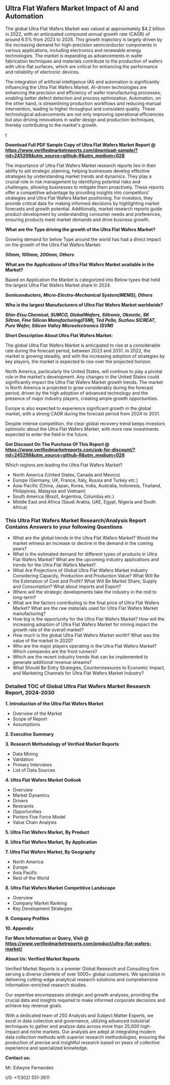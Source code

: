 <h2>Ultra Flat Wafers Market Impact of AI and Automation</h2><p>The global Ultra Flat Wafers Market was valued at approximately $4.2 billion in 2022, with an anticipated compound annual growth rate (CAGR) of around 6.5% from 2023 to 2028. This growth trajectory is largely driven by the increasing demand for high-precision semiconductor components in various applications, including electronics and renewable energy technologies. The market is expanding as advancements in wafer fabrication techniques and materials contribute to the production of wafers with ultra-flat surfaces, which are critical for enhancing the performance and reliability of electronic devices.</p><p>The integration of artificial intelligence (AI) and automation is significantly influencing the Ultra Flat Wafers Market. AI-driven technologies are enhancing the precision and efficiency of wafer manufacturing processes, enabling better defect detection and process optimization. Automation, on the other hand, is streamlining production workflows and reducing manual intervention, leading to higher throughput and consistent quality. These technological advancements are not only improving operational efficiencies but also driving innovations in wafer design and production techniques, thereby contributing to the market's growth.</p>t</p><p id="" class=""><strong>Download Full PDF Sample Copy of Ultra Flat Wafers Market Report @ <a href="https://www.verifiedmarketreports.com/download-sample/?rid=245298&utm_source=github-R&utm_medium=028" target="_blank">https://www.verifiedmarketreports.com/download-sample/?rid=245298&utm_source=github-R&utm_medium=028</a></strong></p><p>The importance of&nbsp;Ultra Flat Wafers Market research reports lies in their ability to aid strategic planning, helping businesses develop effective strategies by understanding market trends and dynamics. They play a crucial role in risk management by identifying potential risks and challenges, allowing businesses to mitigate them proactively. These reports offer a competitive advantage by providing insights into competitors' strategies and Ultra Flat Wafers Market positioning. For investors, they provide critical data for making informed decisions by highlighting market forecasts and growth potential. Additionally, market research reports guide product development by understanding consumer needs and preferences, ensuring products meet market demands and drive business growth.</p><p><strong>What are the&nbsp;Type driving the growth of the Ultra Flat Wafers Market?</strong></p><p id="" class="">Growing demand for below Type around the world has had a direct impact on the growth of the Ultra Flat Wafers Market:</p><em><strong>50mm, 100mm, 200mm, Others</strong></em></p><strong>What are the&nbsp;Applications&nbsp;of Ultra Flat Wafers Market available in the Market?</strong></p><p id="" class="">Based on Application the Market is categorized into Below types that held the largest Ultra Flat Wafers Market share In 2024.</p><em><strong>Semiconductors, Micro-Electro-Mechanical System(MEMS), Others</strong></em></p><strong>Who is the largest Manufacturers of Ultra Flat Wafers Market worldwide?</strong></p><p><em><strong>Shin-Etsu Chemical, SUMCO, GlobalWafers, Siltronic, Okmetic, SK Siltron, Fine Silicon Manufacturing(FSM), Ted Pella, Suzhou SICREAT, Pure Wafer, Silicon Valley Microelectronics (SVM)</strong></em></p><p id="" class=""><strong>Short Description About Ultra Flat Wafers Market:</strong></p><p>The global Ultra Flat Wafers Market is anticipated to rise at a considerable rate during the forecast period, between 2023 and 2031. In 2022, the market is growing steadily, and with the increasing adoption of strategies by key players, the market is expected to rise over the projected horizon.</p><p>North America, particularly the United States, will continue to play a pivotal role in the market's development. Any changes in the United States could significantly impact the Ultra Flat Wafers Market growth trends. The market in North America is projected to grow considerably during the forecast period, driven by the high adoption of advanced technology and the presence of major industry players, creating ample growth opportunities.</p><p>Europe is also expected to experience significant growth in the global market, with a strong CAGR during the forecast period from 2024 to 2031.</p><p>Despite intense competition, the clear global recovery trend keeps investors optimistic about the Ultra Flat Wafers Market, with more new investments expected to enter the field in the future.</p><p id="" class=""><strong>Get Discount On The Purchase Of This Report @ <a href="https://www.verifiedmarketreports.com/ask-for-discount/?rid=245298&utm_source=github-R&utm_medium=028" target="_blank">https://www.verifiedmarketreports.com/ask-for-discount/?rid=245298&utm_source=github-R&utm_medium=028</a></strong></p>Which regions are leading the Ultra Flat Wafers Market?</p><ul><li>North America (United States, Canada and Mexico)</li><li>Europe (Germany, UK, France, Italy, Russia and Turkey etc.)</li><li>Asia-Pacific (China, Japan, Korea, India, Australia, Indonesia, Thailand, Philippines, Malaysia and Vietnam)</li><li>South America (Brazil, Argentina, Columbia etc.)</li><li>Middle East and Africa (Saudi Arabia, UAE, Egypt, Nigeria and South Africa)</li></ul><h3 id="" class="">This Ultra Flat Wafers Market Research/Analysis Report Contains Answers to your following Questions</h3><ul><li>What are the global trends in the Ultra Flat Wafers Market? Would the market witness an increase or decline in the demand in the coming years?</li><li>What is the estimated demand for different types of products in Ultra Flat Wafers Market? What are the upcoming industry applications and trends for the Ultra Flat Wafers Market?</li><li>What Are Projections of Global Ultra Flat Wafers Market Industry Considering Capacity, Production and Production Value? What Will Be the Estimation of Cost and Profit? What Will Be Market Share, Supply and Consumption? What about imports and Export?</li><li>Where will the strategic developments take the industry in the mid to long-term?</li><li>What are the factors contributing to the final price of Ultra Flat Wafers Market? What are the raw materials used for Ultra Flat Wafers Market manufacturing?</li><li>How big is the opportunity for the Ultra Flat Wafers Market? How will the increasing adoption of Ultra Flat Wafers Market for mining impact the growth rate of the overall market?</li><li>How much is the global Ultra Flat Wafers Market worth? What was the value of the market In 2020?</li><li>Who are the major players operating in the Ultra Flat Wafers Market? Which companies are the front runners?</li><li>Which are the recent industry trends that can be implemented to generate additional revenue streams?</li><li>What Should Be Entry Strategies, Countermeasures to Economic Impact, and Marketing Channels for Ultra Flat Wafers Market Industry?</li></ul><h3 id="" class="">Detailed TOC of Global Ultra Flat Wafers Market Research Report, 2024-2030</h3><p id="" class=""><strong>1. Introduction of the Ultra Flat Wafers Market</strong></p><ul><li>Overview of the Market</li><li>Scope of Report</li><li>Assumptions</li></ul><p id="" class=""><strong>2. Executive Summary</strong></p><p id="" class=""><strong>3. Research Methodology of Verified Market Reports</strong></p><ul><li>Data Mining</li><li>Validation</li><li>Primary Interviews</li><li>List of Data Sources</li></ul><p id="" class=""><strong>4. Ultra Flat Wafers Market Outlook</strong></p><ul><li>Overview</li><li>Market Dynamics</li><li>Drivers</li><li>Restraints</li><li>Opportunities</li><li>Porters Five Force Model</li><li>Value Chain Analysis</li></ul><p id="" class=""><strong>5. Ultra Flat Wafers Market, By Product</strong></p><p id="" class=""><strong>6. Ultra Flat Wafers Market, By Application</strong></p><p id="" class=""><strong>7. Ultra Flat Wafers Market, By Geography</strong></p><ul><li>North America</li><li>Europe</li><li>Asia Pacific</li><li>Rest of the World</li></ul><p id="" class=""><strong>8. Ultra Flat Wafers Market Competitive Landscape</strong></p><ul><li>Overview</li><li>Company Market Ranking</li><li>Key Development Strategies</li></ul><p id="" class=""><strong>9. Company Profiles</strong></p><p id="" class=""><strong>10. Appendix</strong></p><p id="" class=""><strong>For More Information or Query, Visit @ <a href="https://www.verifiedmarketreports.com/product/ultra-flat-wafers-market/" target="_blank">https://www.verifiedmarketreports.com/product/ultra-flat-wafers-market/</a></strong></p><p id="" class=""><strong>About Us: Verified Market Reports</strong></p><p id="" class="">Verified Market Reports is a premier Global Research and Consulting firm serving a diverse clientele of over 5000+ global customers. We specialize in delivering cutting-edge analytical research solutions and comprehensive information-enriched research studies.</p><p id="" class="">Our expertise encompasses strategic and growth analyses, providing the crucial data and insights required to make informed corporate decisions and achieve key revenue goals.</p><p id="" class="">With a dedicated team of 250 Analysts and Subject Matter Experts, we excel in data collection and governance, utilizing advanced industrial techniques to gather and analyze data across more than 25,000 high-impact and niche markets. Our analysts are adept at integrating modern data collection methods with superior research methodologies, ensuring the production of precise and insightful research based on years of collective experience and specialized knowledge.</p><p id="" class=""><strong>Contact us:</strong></p><p id="" class="">Mr. Edwyne Fernandes</p><p id="" class="">US: +1(302) 551-2611</p>